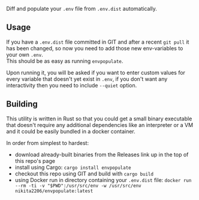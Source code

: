 Diff and populate your `.env` file from `.env.dist` automatically.

Usage
-----

If you have a `.env.dist` file committed in GIT and after
a recent `git pull` it has been changed, so now you need to
add those new env-variables to your own `.env`.  
This should be as easy as running `envpopulate`.

Upon running it, you will be asked if you want to enter
custom values for every variable that doesn't yet exist in 
`.env`, if you don't want any interactivity then you need 
to include `--quiet` option.

Building
--------

This utility is written in Rust so that you could get 
a small binary executable that doesn't require any additional
dependencies like an interpreter or a VM and it could be easily
bundled in a docker container.

In order from simplest to hardest:
 - download already-built binaries from the Releases link 
 up in the top of this repo's page
 - install using Cargo: `cargo install envpopulate`
 - checkout this repo using GIT and build with `cargo build`
 - using Docker run in directory containing your `.env.dist` file: 
 `docker run --rm -ti -v "$PWD":/usr/src/env -w /usr/src/env nikita2206/envpopulate:latest`
 